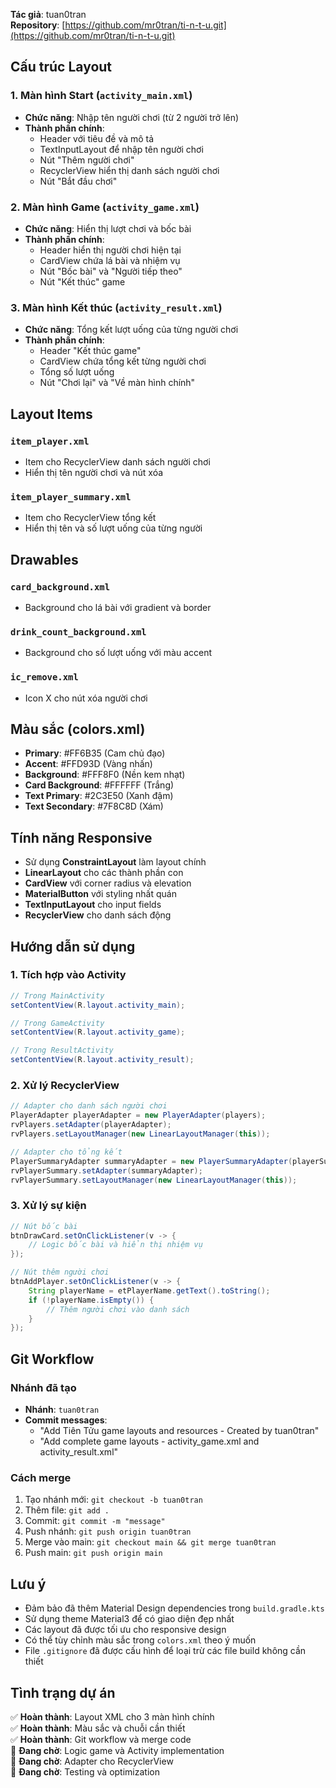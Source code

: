 **Tác giả**: tuan0tran  
**Repository**: [https://github.com/mr0tran/ti-n-t-u.git](https://github.com/mr0tran/ti-n-t-u.git)

## Cấu trúc Layout

### 1. Màn hình Start (`activity_main.xml`)
- **Chức năng**: Nhập tên người chơi (từ 2 người trở lên)
- **Thành phần chính**:
  - Header với tiêu đề và mô tả
  - TextInputLayout để nhập tên người chơi
  - Nút "Thêm người chơi"
  - RecyclerView hiển thị danh sách người chơi
  - Nút "Bắt đầu chơi"

### 2. Màn hình Game (`activity_game.xml`)
- **Chức năng**: Hiển thị lượt chơi và bốc bài
- **Thành phần chính**:
  - Header hiển thị người chơi hiện tại
  - CardView chứa lá bài và nhiệm vụ
  - Nút "Bốc bài" và "Người tiếp theo"
  - Nút "Kết thúc" game

### 3. Màn hình Kết thúc (`activity_result.xml`)
- **Chức năng**: Tổng kết lượt uống của từng người chơi
- **Thành phần chính**:
  - Header "Kết thúc game"
  - CardView chứa tổng kết từng người chơi
  - Tổng số lượt uống
  - Nút "Chơi lại" và "Về màn hình chính"

## Layout Items

### `item_player.xml`
- Item cho RecyclerView danh sách người chơi
- Hiển thị tên người chơi và nút xóa

### `item_player_summary.xml`
- Item cho RecyclerView tổng kết
- Hiển thị tên và số lượt uống của từng người

## Drawables

### `card_background.xml`
- Background cho lá bài với gradient và border

### `drink_count_background.xml`
- Background cho số lượt uống với màu accent

### `ic_remove.xml`
- Icon X cho nút xóa người chơi

## Màu sắc (colors.xml)
- **Primary**: #FF6B35 (Cam chủ đạo)
- **Accent**: #FFD93D (Vàng nhấn)
- **Background**: #FFF8F0 (Nền kem nhạt)
- **Card Background**: #FFFFFF (Trắng)
- **Text Primary**: #2C3E50 (Xanh đậm)
- **Text Secondary**: #7F8C8D (Xám)

## Tính năng Responsive
- Sử dụng **ConstraintLayout** làm layout chính
- **LinearLayout** cho các thành phần con
- **CardView** với corner radius và elevation
- **MaterialButton** với styling nhất quán
- **TextInputLayout** cho input fields
- **RecyclerView** cho danh sách động

## Hướng dẫn sử dụng

### 1. Tích hợp vào Activity
```java
// Trong MainActivity
setContentView(R.layout.activity_main);

// Trong GameActivity  
setContentView(R.layout.activity_game);

// Trong ResultActivity
setContentView(R.layout.activity_result);
```

### 2. Xử lý RecyclerView
```java
// Adapter cho danh sách người chơi
PlayerAdapter playerAdapter = new PlayerAdapter(players);
rvPlayers.setAdapter(playerAdapter);
rvPlayers.setLayoutManager(new LinearLayoutManager(this));

// Adapter cho tổng kết
PlayerSummaryAdapter summaryAdapter = new PlayerSummaryAdapter(playerSummaries);
rvPlayerSummary.setAdapter(summaryAdapter);
rvPlayerSummary.setLayoutManager(new LinearLayoutManager(this));
```

### 3. Xử lý sự kiện
```java
// Nút bốc bài
btnDrawCard.setOnClickListener(v -> {
    // Logic bốc bài và hiển thị nhiệm vụ
});

// Nút thêm người chơi
btnAddPlayer.setOnClickListener(v -> {
    String playerName = etPlayerName.getText().toString();
    if (!playerName.isEmpty()) {
        // Thêm người chơi vào danh sách
    }
});
```

## Git Workflow

### Nhánh đã tạo
- **Nhánh**: `tuan0tran`
- **Commit messages**:
  - "Add Tiên Tửu game layouts and resources - Created by tuan0tran"
  - "Add complete game layouts - activity_game.xml and activity_result.xml"

### Cách merge
1. Tạo nhánh mới: `git checkout -b tuan0tran`
2. Thêm file: `git add .`
3. Commit: `git commit -m "message"`
4. Push nhánh: `git push origin tuan0tran`
5. Merge vào main: `git checkout main && git merge tuan0tran`
6. Push main: `git push origin main`

## Lưu ý
- Đảm bảo đã thêm Material Design dependencies trong `build.gradle.kts`
- Sử dụng theme Material3 để có giao diện đẹp nhất
- Các layout đã được tối ưu cho responsive design
- Có thể tùy chỉnh màu sắc trong `colors.xml` theo ý muốn
- File `.gitignore` đã được cấu hình để loại trừ các file build không cần thiết

## Tình trạng dự án
✅ **Hoàn thành**: Layout XML cho 3 màn hình chính  
✅ **Hoàn thành**: Màu sắc và chuỗi cần thiết  
✅ **Hoàn thành**: Git workflow và merge code  
🔄 **Đang chờ**: Logic game và Activity implementation  
🔄 **Đang chờ**: Adapter cho RecyclerView  
🔄 **Đang chờ**: Testing và optimization

